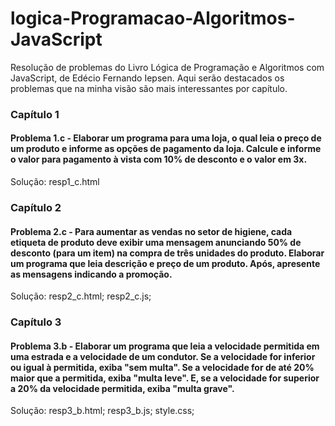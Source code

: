 # logica-Programacao-Algoritmos-JavaScript
Resolução de problemas do Livro Lógica de Programação e Algoritmos com JavaScript, de Edécio Fernando Iepsen. 
Aqui serão destacados os problemas que na minha visão são mais interessantes por capítulo.

### Capítulo 1
#### Problema 1.c - Elaborar um programa para uma loja, o qual leia o preço de um produto e informe as opções de pagamento da loja. Calcule e informe o valor para pagamento à vista com 10% de desconto e o valor em 3x.

Solução: resp1_c.html

### Capítulo 2
#### Problema 2.c - Para aumentar as vendas no setor de higiene, cada etiqueta de produto deve exibir uma mensagem anunciando 50% de desconto (para um item) na compra de três unidades do produto. Elaborar um programa que leia descrição e preço de um produto. Após, apresente as mensagens indicando a promoção.

Solução: resp2_c.html; resp2_c.js;

### Capítulo 3 
#### Problema 3.b - Elaborar um programa que leia a velocidade permitida em uma estrada e a velocidade de um condutor. Se a velocidade for inferior ou igual à permitida, exiba "sem multa". Se a velocidade for de até 20% maior que a permitida, exiba "multa leve". E, se a velocidade for superior a 20% da velocidade permitida, exiba "multa grave". 

Solução: resp3_b.html; resp3_b.js; style.css;




